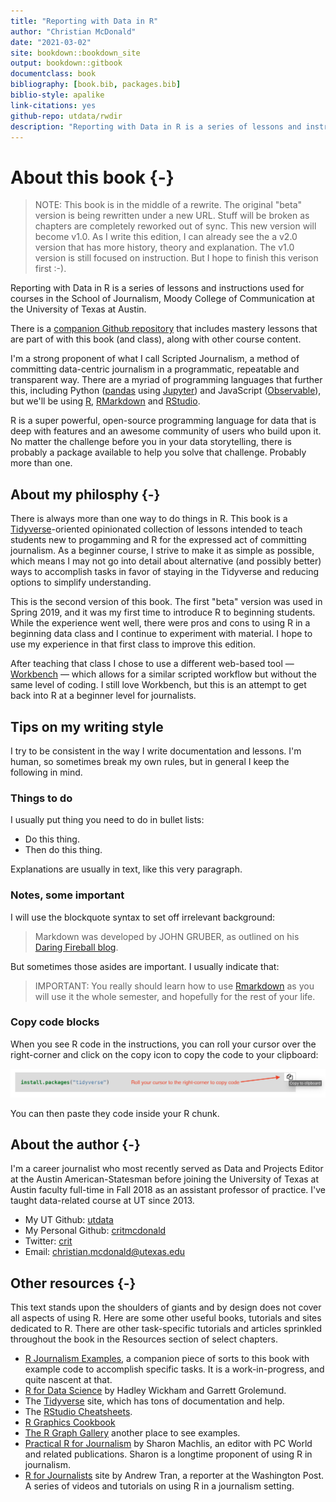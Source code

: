 ```yaml
--- 
title: "Reporting with Data in R"
author: "Christian McDonald"
date: "2021-03-02"
site: bookdown::bookdown_site
output: bookdown::gitbook
documentclass: book
bibliography: [book.bib, packages.bib]
biblio-style: apalike
link-citations: yes
github-repo: utdata/rwdir
description: "Reporting with Data in R is a series of lessons and instructions used in courses in the School of Journalism, Moody College of Communication at the University of Texas at Austin. It is taught by Christian McDonald, assistant professor of practice."
---
```


# About this book {-}

> NOTE: This book is in the middle of a rewrite. The original "beta" version is being rewritten under a new URL. Stuff will be broken as chapters are completely reworked out of sync. This new version will become v1.0. As I write this edition, I can already see the a v2.0 version that has more history, theory and explanation. The v1.0 version is still focused on instruction. But I hope to finish this verison first :-).

Reporting with Data in R is a series of lessons and instructions used for courses in the School of Journalism, Moody College of Communication at the University of Texas at Austin.

There is a [companion Github repository](https://github.com/utdata/rwd-r-assignments) that includes mastery lessons that are part of with this book (and class), along with other course content.

I'm a strong proponent of what I call Scripted Journalism, a method of committing data-centric journalism in a programmatic, repeatable and transparent way. There are a myriad of programming languages that further this, including Python ([pandas](https://pandas.pydata.org/) using [Jupyter](https://jupyter.org/)) and JavaScript ([Observable](https://beta.observablehq.com/)), but we'll be using [R](https://www.r-project.org/), [RMarkdown](https://rmarkdown.rstudio.com/) and [RStudio](https://www.rstudio.com/).

R is a super powerful, open-source programming language for data that is deep with features and an awesome community of users who build upon it. No matter the challenge before you in your data storytelling, there is probably a package available to help you solve that challenge. Probably more than one.

## About my philosphy {-}

There is always more than one way to do things in R. This book is a [Tidyverse](https://www.tidyverse.org/)-oriented opinionated collection of lessons intended to teach students new to progamming and R for the expressed act of committing journalism. As a beginner course, I strive to make it as simple as possible, which means I may not go into detail about alternative (and possibly better) ways to accomplish tasks in favor of staying in the Tidyverse and reducing options to simplify understanding.

This is the second version of this book. The first "beta" version was used in Spring 2019, and it was my first time to introduce R to beginning students. While the experience went well, there were pros and cons to using R in a beginning data class and I continue to experiment with material. I hope to use my experience in that first class to improve this edition.

After teaching that class I chose to use a different web-based tool — [Workbench](http://workbenchdata.com/) — which allows for a similar scripted workflow but without the same level of coding. I still love Workbench, but this is an attempt to get back into R at a beginner level for journalists.

## Tips on my writing style

I try to be consistent in the way I write documentation and lessons. I'm human, so sometimes break my own rules, but in general I keep the following in mind.

### Things to do

I usually put thing you need to do in bullet lists:

- Do this thing.
- Then do this thing.

Explanations are usually in text, like this very paragraph.

### Notes, some important

I will use the blockquote syntax to set off irrelevant background:

> Markdown was developed by JOHN GRUBER, as outlined on his [Daring Fireball blog](https://daringfireball.net/projects/markdown/).

But sometimes those asides are important. I usually indicate that:

> IMPORTANT: You really should learn how to use [Rmarkdown](https://rmarkdown.rstudio.com/) as you will use it the whole semester, and hopefully for the rest of your life.

### Copy code blocks

When you see R code in the instructions, you can roll your cursor over the right-corner and click on the copy icon to copy the code to your clipboard:

![Copy to clipboard](images/index-copy-clipboard.png)

You can then paste they code inside your R chunk.

## About the author {-}

I'm a career journalist who most recently served as Data and Projects Editor at the Austin American-Statesman before joining the University of Texas at Austin faculty full-time in Fall 2018 as an assistant professor of practice. I've taught data-related course at UT since 2013.

- My UT Github: [utdata](https://github.com/utdata)
- My Personal Github: [critmcdonald](https://github.com/critmcdonald?tab=repositories)
- Twitter: [crit](https://twitter.com/crit)
- Email: <christian.mcdonald@utexas.edu>

## Other resources {-}

This text stands upon the shoulders of giants and by design does not cover all aspects of using R. Here are some other useful books, tutorials and sites dedicated to R. There are other task-specific tutorials and articles sprinkled throughout the book in the Resources section of select chapters. 

- [R Journalism Examples](https://utdata.github.io/r-journalism-examples/), a companion piece of sorts to this book with example code to accomplish specific tasks. It is a work-in-progress, and quite nascent at that.
- [R for Data Science](https://r4ds.had.co.nz/index.html) by Hadley Wickham and Garrett Grolemund.
- The [Tidyverse](https://www.tidyverse.org/) site, which has tons of documentation and help.
- The [RStudio Cheatsheets](https://www.rstudio.com/resources/cheatsheets/).
- [R Graphics Cookbook](https://r-graphics.org/index.html)
- [The R Graph Gallery](https://www.r-graph-gallery.com/) another place to see examples.
- [Practical R for Journalism](https://www.crcpress.com/Practical-R-for-Mass-Communication-and-Journalism/Machlis/p/book/9781138726918) by Sharon Machlis, an editor with PC World and related publications. Sharon is a longtime proponent of using R in journalism.
- [R for Journalists](http://learn.r-journalism.com/en/) site by Andrew Tran, a reporter at the Washington Post. A series of videos and tutorials on using R in a journalism setting.
